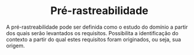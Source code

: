 # <center>Pré-rastreabilidade</center>

A pré-rastreabilidade pode ser definida como o estudo do domínio a partir dos quais serão levantados os requisitos. Possibilita a identificação do contexto a partir do qual estes requisitos foram originados, ou seja, sua origem.